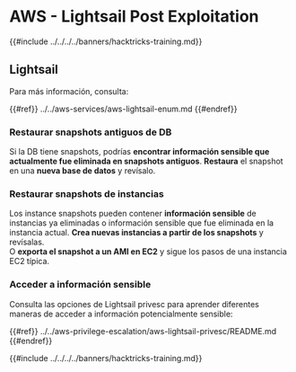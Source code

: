 # AWS - Lightsail Post Exploitation

{{#include ../../../../banners/hacktricks-training.md}}

## Lightsail

Para más información, consulta:

{{#ref}}
../../aws-services/aws-lightsail-enum.md
{{#endref}}

### Restaurar snapshots antiguos de DB

Si la DB tiene snapshots, podrías **encontrar información sensible que actualmente fue eliminada en snapshots antiguos**. **Restaura** el snapshot en una **nueva base de datos** y revísalo.

### Restaurar snapshots de instancias

Los instance snapshots pueden contener **información sensible** de instancias ya eliminadas o información sensible que fue eliminada en la instancia actual. **Crea nuevas instancias a partir de los snapshots** y revísalas.\
O **exporta el snapshot a un AMI en EC2** y sigue los pasos de una instancia EC2 típica.

### Acceder a información sensible

Consulta las opciones de Lightsail privesc para aprender diferentes maneras de acceder a información potencialmente sensible:

{{#ref}}
../../aws-privilege-escalation/aws-lightsail-privesc/README.md
{{#endref}}

{{#include ../../../../banners/hacktricks-training.md}}
